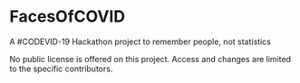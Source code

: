 # FacesOfCOVID
A #CODEVID-19 Hackathon project to remember people, not statistics

No public license is offered on this project. Access and changes are limited to the specific contributors.
